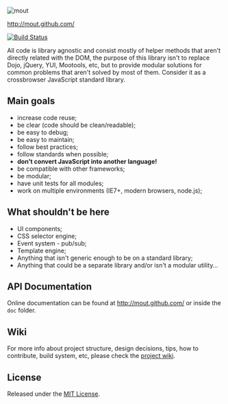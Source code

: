 ![mout](http://mout.github.com/logo.png "Modular Utilties")

http://mout.github.com/

[![Build Status](https://travis-ci.org/mout/mout.png?branch=master)](https://travis-ci.org/mout/mout)

All code is library agnostic and consist mostly of helper methods that aren't
directly related with the DOM, the purpose of this library isn't to replace
Dojo, jQuery, YUI, Mootools, etc, but to provide modular solutions for common
problems that aren't solved by most of them. Consider it as a crossbrowser
JavaScript standard library.



## Main goals ##

 - increase code reuse;
 - be clear (code should be clean/readable);
 - be easy to debug;
 - be easy to maintain;
 - follow best practices;
 - follow standards when possible;
 - **don't convert JavaScript into another language!**
 - be compatible with other frameworks;
 - be modular;
 - have unit tests for all modules;
 - work on multiple environments (IE7+, modern browsers, node.js);



## What shouldn't be here ##

 - UI components;
 - CSS selector engine;
 - Event system - pub/sub;
 - Template engine;
 - Anything that isn't generic enough to be on a standard library;
 - Anything that could be a separate library and/or isn't a modular utility...



## API Documentation ##

Online documentation can be found at http://mout.github.com/ or inside the
`doc` folder.



## Wiki ##

For more info about project structure, design decisions, tips, how to
contribute, build system, etc, please check the [project
wiki](https://github.com/mout/mout/wiki).



## License ##

Released under the [MIT License](http://www.opensource.org/licenses/mit-license.php).

